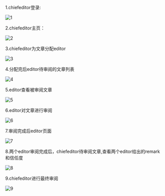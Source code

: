 1.chiefeditor登录:

![1](img\1.png)

2.chiefeditor主页：

![2](img\2.png)

3.chiefeditor为文章分配editor

![3](img\3.png)

4.分配完后editor待审阅的文章列表

![4](img\4.png)

5.editor查看被审阅文章

![5](img\5.png)

6.editor对文章进行审阅

![6](img\6.png)

7.审阅完成后editor页面

![7](img\7.png)

8.两个editor审阅完成后，chiefeditor待审阅文章,查看两个editor给出的remark和信任度

![8](img\8.png)

9.chiefeditor进行最终审阅

![9](img\9.png)

